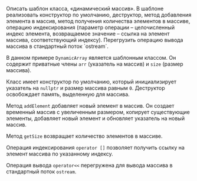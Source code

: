 <p>
  Описать шаблон класса, «динамический массив». В шаблоне реализовать 
конструктор по умолчанию, деструктор, метод добавления элемента в массив, 
метод получения количества элементов в массиве, операцию индексирования 
(параметр операции – целочисленный индекс элемента, возвращаемое значение –
ссылка на элемент массива, соответствующий индексу). Перегрузить операцию 
вывода массива в стандартный поток `ostream`.

В данном примере `DynamicArray` является шаблонным классом. Он содержит приватные члены `arr` (указатель на массив) и `size` (размер массива).

Класс имеет конструктор по умолчанию, который инициализирует указатель на `nullptr` и размер массива равным `0`. Деструктор освобождает память, выделенную для массива.

Метод `addElement` добавляет новый элемент в массив. Он создает временный массив с увеличенным размером, копирует существующие элементы, добавляет новый элемент и обновляет указатель на новый массив.

Метод `getSize` возвращает количество элементов в массиве.

Операция индексирования `operator []` позволяет получить ссылку на элемент массива по указанному индексу.

Операция вывода `operator<<` перегружена для вывода массива в стандартный поток `ostream`.
</p>

